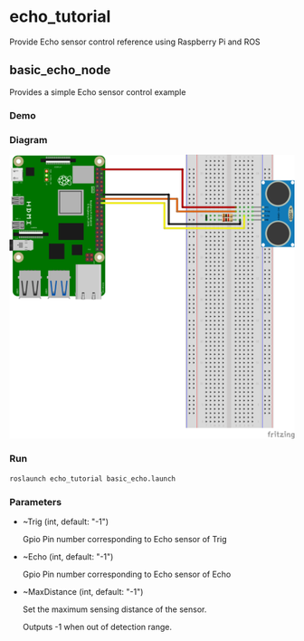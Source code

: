 # echo_tutorial

Provide Echo sensor control reference using Raspberry Pi and ROS

## basic_echo_node

Provides a simple Echo sensor control example

### Demo


### Diagram

![echo_tutorial](./diagram/echo_tutorial.png)

### Run

```bash
roslaunch echo_tutorial basic_echo.launch
```

### Parameters

- ~Trig (int, default: "-1")

  Gpio Pin number corresponding to Echo sensor of Trig
  
  
- ~Echo (int, default: "-1")

  Gpio Pin number corresponding to Echo sensor of Echo
  
  
- ~MaxDistance (int, default: "-1")

  Set the maximum sensing distance of the sensor.
  
  Outputs -1 when out of detection range.
  
